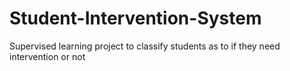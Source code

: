 # Student-Intervention-System

Supervised learning project to classify students as to if they need intervention or not
